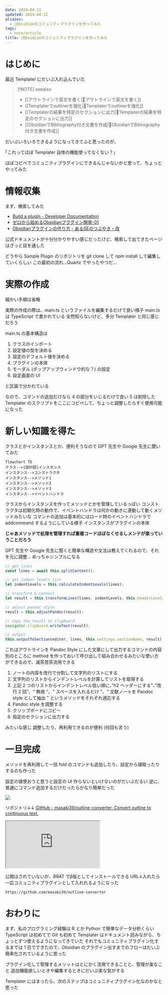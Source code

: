 ```yaml
---
date: 2024-04-12
updated: 2024-04-12
aliases:
  - 📘Obsidianのコミュニティプラグインを作ってみた
tags:
  - note/article
title: 📘Obsidianのコミュニティプラグインを作ってみた
---
```


# はじめに

最近 Templater にだいぶ入れ込んでいた

> [!NOTE] seealso
> 
> - [[アウトラインで英文を書く|📘アウトラインで英文を書く]]
> - [[Templaterでoutlinerを強化|📘Templaterでoutlinerを強化]]
> - [[Templaterの結果を特定のセクションに出力|📘Templaterの結果を特定のセクションに出力]]
> - [[ObsidianでBibliography付き文書を作成|📘ObsidianでBibliography付き文書を作成]]

だいぶいろいろできるようになってきてふと思ったのが、

｢これってほぼ Templater 自体の機能使ってなくない？｣

ほぼコピペでコミュニティプラグインにできるんじゃないかと思って、ちょっとやってみた

# 情報収集

まず、検索してみた

- [Build a plugin - Developer Documentation](https://docs.obsidian.md/Plugins/Getting+started/Build+a+plugin)
- [ゼロから始めるObsidianプラグイン開発-01](https://zenn.dev/estra/articles/obsidian-plugin-dev_1)
- [Obsidianプラグインの作り方 - あるSEのつぶやき・改](https://www.aruse.net/entry/2023/11/05/150958)

公式ドキュメントが十分分かりやすい感じだったけど、検索して出てきたページはざっと目を通した

どうやら Sample Plugin のリポジトリを git clone して npm install して編集していくらしい
この最初の流れ...Quartz でやったやつだ...

# 実際の作成 

細かい手順は省略

実際の作成の際は、main.ts というファイルを編集するだけで良い様子
main.ts は TypeScript で書かれている
全然知らないけど、多分 Templater と同じ感じだろう

main.ts の基本構造は

1. クラスのインポート
2. 設定値の型を決める
3. 設定のデフォルト値を決める
4. プラグインの本体
5. モーダル (ポップアップウィンドウ的な？) の設定
6. 設定画面の UI

と区画で分かれている

なので、コマンドの追加だけなら 4 の部分をいじるだけで良い
5 は削除した
Templater のスクリプトをここにコピペして、ちょっと調整したらすぐ使用可能になった

# 新しい知識を得た

クラスとかインスタンスとか、便利そうなので GPT 先生や Google 先生に聞いてみた

```mermaid
flowchart TD 
クラス-->|設計図|インスタンス
インスタンス-->コンストラクタ
インスタンス-->メソッド1
インスタンス-->メソッド2
インスタンス-->メソッド3
インスタンス-->イベントハンドラ
```

クラスからインスタンスを作ってメソッドとかを管理しているっぽい
コンストラクタは初期化時の動作で、イベントハンドラは何かの動きに連動して動くメソッドみたいな
コマンドの追加は基本的にはロード時のイベントハンドラで addcommand するようにしている様子
インスタンスがプラグインの本体

**じゃあメソッドで処理を管理すれば重複コードほぼなくせるしメンテが楽っていうことだろう**

GPT 先生や Google 先生に聞くと簡単な構造や文法は教えてくれるので、それを元に調整...
めっちゃシンプルになる

```ts
// get lines
const lines = await this.splitContent();

// get indent levels list
let indentLevels = this.calculateIndentLevels(lines);

// transform & connect
let result = this.transformLines(lines, indentLevels, this.headerLevel2, this.doubleLinebreak, this.ignoreLine, this.addSpace, this.extractPandoc)

// adjust pandoc style
result = this.adjustPandoc(result);

// copy the result to clipboard
navigator.clipboard.writeText(result);

// output
this.outputToSection(editor, lines, this.settings.sectionName, result);
```

これはアウトラインを Pandoc Style にした文章にして出力するコマンドの内容
別のところに method を作っておいて呼び出して組み合わせるみたいな使い方ができるので、滅茶苦茶流用できる

1. ノートの内容を改行で分割して文字列のリストにする
2. 文字列のリストからインデントレベルを計算してリストを取得する
3. 上記 2 つのリストからインデントレベル低い順に、”h2 ヘッダーにする”、”改行 2 回”、" 無視 "、" スペースを入れるだけ "、" 文献ノートを Pandoc style として抽出 " というメソッドをそれぞれ適応する
4. Pandoc style を調整する
5. クリップボードにコピー
6. 指定のセクションに出力する

みたいな感じ
調整したり、再利用できるのが便利 (何回も言う)

# 一旦完成 

メソッドを再利用して一括 fold のコマンドも追加したり、設定から値取ったりするのも作った

設定の値使おうと思うと設定の UI 作らないといけないのがだいぶだるい
逆に、普通にコマンド追加するだけだったらかなり簡単だった

![](https://filedn.com/lF97wFVWosQpHEoDAbvva0h/Publish/%E3%82%B9%E3%82%AF%E3%83%AA%E3%83%BC%E3%83%B3%E3%82%B7%E3%83%A7%E3%83%83%E3%83%88%202024-04-12%2021.37.06.png)

リポジトリ↓↓
[GitHub - masaki39/outline-converter: Convert outline to continuous text.](https://github.com/masaki39/outline-converter)

<iframe src=https://github.com/masaki39/outline-converter></iframe>

公開はされていないが、BRAT でβ版としてインストールできる
URL↓入れたら一応コミュニティプラグインとして入れれるようになった

```
https://github.com/masaki39/outline-converter
```

# おわりに 

まず、私のプログラミング経験は R とか Python で簡単なデータ分析くらい
TypeScript は初めてで Git も初めて
Templater はドキュメント読みながら、ちょっとずつ使えるようになってきていた
それでもコミュニティプラグイン化するまでは 1 日でできたので、Obsidian のプラグイン出すまでのフローはだいぶ簡素化されているように思った

プラグイン化して管理するメリットはとにかく流用できることと、管理が楽なこと
追加機能欲しいときや編集するときにだいぶ楽な気がする

Templater にはまったら、次のステップはコミュニティプラグイン化なのかなと思った

